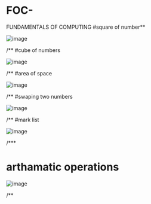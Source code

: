 # FOC-
FUNDAMENTALS OF COMPUTING
    #square of number\**

![image](https://user-images.githubusercontent.com/113961764/214480967-69f1a2ca-9f0f-4960-a624-485962a9a5d9.png)


/**
#cube of numbers



![image](https://user-images.githubusercontent.com/113961764/214481148-e307f7c1-c652-4ca4-9f45-fb48bbfb3a5c.png)


/**
#area of space


![image](https://user-images.githubusercontent.com/113961764/214481237-c4da3cca-d837-4c64-9257-b1fb3d2b9649.png)


/**
#swaping two numbers



![image](https://user-images.githubusercontent.com/113961764/214481376-c12f6c4f-d1bd-4ee8-8616-69b5bda78976.png)


/**
#mark list


![image](https://user-images.githubusercontent.com/113961764/214481482-8c3feea4-1c1f-4b65-a7de-bd776685b716.png)




/***
# arthamatic operations


![image](https://user-images.githubusercontent.com/113961764/214481557-24adedf0-5e2f-4fbd-b187-f51e27a19208.png)

/**
